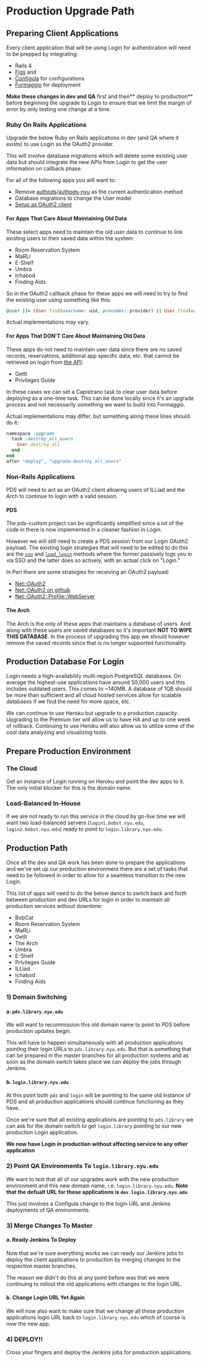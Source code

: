 # Production Upgrade Path

## Preparing Client Applications

Every client application that will be using Login for authentication will need to be prepped by integrating:

* Rails 4
* [Figs](https://github.com/NYULibraries/figs) and
* [Configula](https://github.com/NYULibraries/configula) for configurations
* [Formaggio](https://github.com/NYULibraries/formaggio) for deployment

**Make these changes in dev and QA** first and then** deploy to production** before beginning the upgrade to Login to ensure that we limit the margin of error by only testing one change at a time.

### Ruby On Rails Applications

Upgrade the below Ruby on Rails applications in dev (and QA where it exists) to use Login as the OAuth2 provider.

This will involve database migrations which will delete some existing user data but should integrate the new APIs from Login to get the user information on callback phase.

For all of the following apps you will want to:

* Remove [authpds](https://github.com/scotdalton/authpds)/[authpds-nyu](https://github.com/NYULibraries/authpds-nyu) as the current  authentication method
* Database migrations to change the User model
* [Setup as OAuth2 client](https://github.com/NYULibraries/login/blob/development/GETTING_STARTED.md)

#### For Apps That Care About Maintaining Old Data

These select apps need to maintain the old user data to continue to link existing users to their saved data within the system:
* Room Reservation System
* MaRLi
* E-Shelf
* Umbra
* Ichabod
* Finding Aids

So in the OAuth2 callback phase for these apps we will need to try to find the existing user using something like this:

```ruby
@user ||= (User.find(username: uid, provider: provider) || User.find(username: uid, provider: ""))
```

Actual implementations may vary.

#### For Apps That DON'T Care About Maintaining Old Data

These apps do not need to maintain user data since there are no saved records, reservations, additional app specific data, etc. that cannot be retrieved on login from [the API](https://github.com/NYULibraries/login/blob/development/CONTRACT.md#hitting-the-api):

* GetIt
* Privileges Guide

In these cases we can set a Capistrano task to clear user data before deploying as a one-time task. This can be done locally since it's an upgrade process and not necessarily something we want to build into Formaggio.

Actual implementations may differ, but something along these lines should do it:

```ruby
namespace :upgrade
  task :destroy_all_users
    User.destroy_all
  end
end
after "deploy", "upgrade:destroy_all_users"
```

### Non-Rails Applications

PDS will need to act as an OAuth2 client allowing users of ILLiad and the Arch to continue to login with a valid session.

#### PDS

The pds-custom project can be significantly simplified since a lot of the code in there is now implemented in a cleaner fashion in Login.

However we will still need to create a PDS session from our Login OAuth2 payload. The existing login strategies that will need to be edited to do this are the [`sso`](https://github.com/NYULibraries/pds-custom/blob/master/lib/NYU/Libraries/PDS/SessionsController.pm#L594) and [`load_login`](https://github.com/NYULibraries/pds-custom/blob/master/lib/NYU/Libraries/PDS/SessionsController.pm#L561) methods where the former passively logs you in via SSO and the latter does so actively, with an actual click on "Login."

In Perl there are some strategies for receiving an OAuth2 payload:

* [Net::OAuth2](http://search.cpan.org/~kgrennan/Net-OAuth2-0.06/lib/Net/OAuth2.pm)
* [Net::OAuth2 on github](https://github.com/keeth/Net-OAuth2)
*  [Net::OAuth2::Profile::WebServer](http://search.cpan.org/~markov/Net-OAuth2-0.61/lib/Net/OAuth2/Profile/WebServer.pod)

#### The Arch

The Arch is the only of these apps that maintains a database of users. And along with these users are saved databases so it's important **NOT TO WIPE THIS DATABASE**. In the process of upgrading this app we should however remove the saved records since that is no longer supported functionality.

## Production Database For Login

Login needs a high-availability multi-region PostgreSQL databases. On average the highest-use applications have around 50,000 users and this includes outdated users. This comes to ~140MB. A database of 1GB should be more than sufficient and all cloud hosted services allow for scalable databases if we find the need for more space, etc.

We can continue to use Heroku but upgrade to a production capacity. Upgrading to the Premium tier will allow us to have HA and up to one week of rollback. Continuing to use Heroku will also allow us to utilize some of the cool data analyzing and visualizing tools.

## Prepare Production Environment

### The Cloud

Get an instance of Login running on Heroku and point the dev apps to it. The only initial blocker for this is the domain name.

### Load-Balanced In-House

If we are not ready to run this service in the cloud by go-live time we will want two load-balanced servers (`login1.bobst.nyu.edu`, `login2.bobst.nyu.edu`) ready to point to `login.library.nyu.edu`.

## Production Path

Once all the dev and QA work has been done to prepare the applications and we've set up our production environment there are a set of tasks that need to be followed in order to allow for a seamless transition to the new Login.

This list of apps will need to do the below dance to switch back and forth between production and dev URLs for login in order to maintain all production services without downtime:

* BobCat
* Room Reservation System
* MaRLi
* GetIt
* The Arch
* Umbra
* E-Shelf
* Privileges Guide
* ILLiad
* Ichabod
* Finding Aids

### 1) Domain Switching

#### a. `pds.library.nyu.edu`

We will want to recommission this old domain name to point to PDS before production updates begin.

This will have to happen simultaneously with all production applications pointing their login URLs to `pds.library.nyu.edu`. But that is something that can be prepared in the master branches for all production systems and as soon as the domain switch takes place we can deploy the jobs through Jenkins.

#### b. `login.library.nyu.edu`

At this point both `pds` and `login` will be pointing to the same old instance of PDS and all production applications should continue functioning as they have.

Once we're sure that all existing applications are pointing to `pds.library` we can ask for the domain switch to get `login.library` pointing to our new production Login application.

**We now have Login in production without affecting service to any other application**

### 2) Point QA Environments To `login.library.nyu.edu`

We want to test that all of our upgrades work with the new production environment and this new domain name, i.e. `login.library.nyu.edu`. **Note that the defualt URL for these applications is `dev.login.library.nyu.edu`**

This just involves a Configula change to the login URL and Jenkins deployments of QA environments.

### 3) Merge Changes To Master

#### a. Ready Jenkins To Deploy

Now that we're sure everything works we can ready our Jenkins jobs to deploy the client applications to production by merging changes to the respective master branches.

The reason we didn't do this at any point before was that we were continuing to rollout the old applications with changes to the login URL.

#### b. Change Login URL Yet Again

We will now also want to make sure that we change all these production applications login URL back to `login.library.nyu.edu` which of course is now the new app.

### 4) DEPLOY!!

Cross your fingers and deploy the Jenkins jobs for production applications.
